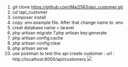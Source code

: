 1. git clone https://github.com/Mai2563/api_customer.git
2. cd \api_customer
3. composer install
4. copy .env.example file. After that change name to .env
4. creat database name = laravel
5. php artisan migrate
7.php artisan key:generate
6. php artisan config:cache 
8. php artisan config:clear
9. php artisan serve
10. use postman to test this api
       create customer : url : http://localhost:8000/api/customers 
<img src="https://drive.google.com/file/d/1YLQyav_ptWN0nOFzF5b2N58B1mFXaFY9/view?usp=sharing"></img>
